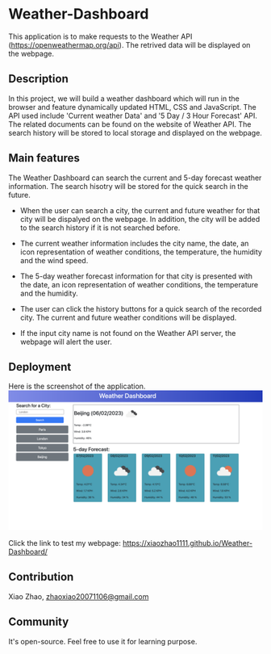 # Weather-Dashboard

This application is to make requests to the Weather API (https://openweathermap.org/api). The retrived data will be displayed on the webpage.

## Description
In this project, we will build a weather dashboard which will run in the browser and feature dynamically updated HTML, CSS and JavaScript. The API used include 'Current weather Data' and '5 Day / 3 Hour Forecast' API. The related documents can be found on the website of Weather API. The search history will be stored to local storage and displayed on the webpage.

## Main features
The Weather Dashboard can search the current and 5-day forecast weather information. The search hisotry will be stored for the quick search in the future.

* When the user can search a city, the current and future weather for that city will be dispalyed on the webpage. In addition, the city will be added to the search history if it is not searched before.

* The current weather information includes the city name, the date, an icon representation of weather conditions, the temperature, the humidity and the wind speed.

* The 5-day weather forecast information for that city is presented with the date, an icon representation of weather conditions, the temperature and the humidity.

* The user can click the history buttons for a quick search of the recorded city. The current and future weather conditions will be displayed.

* If the input city name is not found on the Weather API server, the webpage will alert the user.


## Deployment
Here is the screenshot of the application.
![screenshot1](./assets/images/Screenshot.png)


Click the link to test my webpage: https://xiaozhao1111.github.io/Weather-Dashboard/


## Contribution
Xiao Zhao, zhaoxiao20071106@gmail.com


## Community
It's open-source. Feel free to use it for learning purpose.